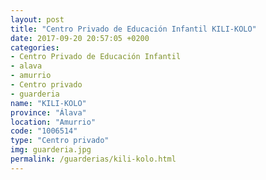 ```yaml
---
layout: post
title: "Centro Privado de Educación Infantil KILI-KOLO"
date: 2017-09-20 20:57:05 +0200
categories:
- Centro Privado de Educación Infantil
- alava
- amurrio
- Centro privado
- guarderia
name: "KILI-KOLO"
province: "Álava"
location: "Amurrio"
code: "1006514"
type: "Centro privado"
img: guarderia.jpg
permalink: /guarderias/kili-kolo.html
---
```


